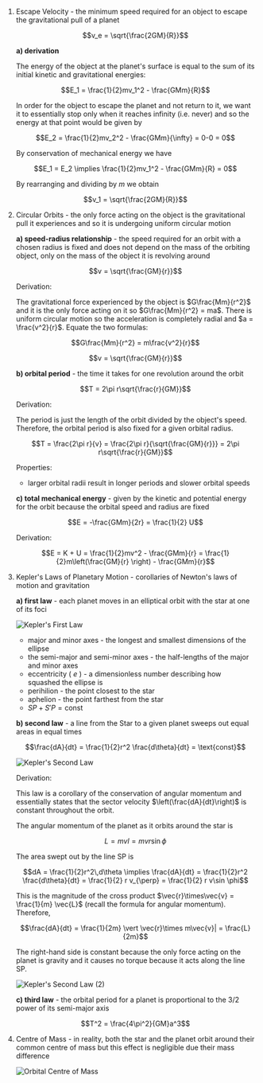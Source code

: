 1. Escape Velocity - the minimum speed required for an object to escape the gravitational pull of a planet
	
	$$v_e = \sqrt{\frac{2GM}{R}}$$
	
	**a) derivation**
	
	The energy of the object at the planet's surface is equal to the sum of its initial kinetic and gravitational energies:
	
	$$E_1 = \frac{1}{2}mv_1^2 - \frac{GMm}{R}$$
	
	In order for the object to escape the planet and not return to it, we want it to essentially stop only when it reaches infinity (i.e. never) and so the energy at that point would be given by
	
	$$E_2 = \frac{1}{2}mv_2^2 - \frac{GMm}{\infty} = 0-0 = 0$$
	
	By conservation of mechanical energy we have
	
	$$E_1 = E_2 \implies \frac{1}{2}mv_1^2 - \frac{GMm}{R} = 0$$
	
	By rearranging and dividing by $m$ we obtain
	
	$$v_1 = \sqrt{\frac{2GM}{R}}$$

2. Circular Orbits - the only force acting on the object is the gravitational pull it experiences and so it is undergoing uniform circular motion
	
	**a) speed-radius relationship** - the speed required for an orbit with a chosen radius is fixed and does not depend on the mass of the orbiting object, only on the mass of the object it is revolving around
	
	$$v = \sqrt{\frac{GM}{r}}$$
	
	Derivation: 
	
	The gravitational force experienced by the object is $G\frac{Mm}{r^2}$ and it is the only force acting on it so $G\frac{Mm}{r^2} = ma$. There is uniform circular motion so the acceleration is completely radial and $a = \frac{v^2}{r}$. Equate the two formulas:
	
	$$G\frac{Mm}{r^2} = m\frac{v^2}{r}$$
	
	$$v = \sqrt{\frac{GM}{r}}$$
	
	**b) orbital period** - the time it takes for one revolution around the orbit
	
	$$T = 2\pi r\sqrt{\frac{r}{GM}}$$
	
	Derivation: 
	
	The period is just the length of the orbit divided by the object's speed. Therefore, the orbital period is also fixed for a given orbital radius.
	
	$$T = \frac{2\pi r}{v} = \frac{2\pi r}{\sqrt{\frac{GM}{r}}} = 2\pi r\sqrt{\frac{r}{GM}}$$
	
	Properties: 
	- larger orbital radii result in longer periods and slower orbital speeds
	
	**c) total mechanical energy** - given by the kinetic and potential energy for the orbit because the orbital speed and radius are fixed
	
	$$E = -\frac{GMm}{2r} = \frac{1}{2} U$$
	
	Derivation:
	
	$$E = K + U = \frac{1}{2}mv^2 - \frac{GMm}{r} = \frac{1}{2}m\left(\frac{GM}{r} \right) - \frac{GMm}{r}$$

3. Kepler's Laws of Planetary Motion - corollaries of Newton's laws of motion and gravitation
	
	**a) first law** - each planet moves in an elliptical orbit with the star at one of its foci
	
	![Kepler's First Law](Resources/Kepler's%20First%20Law.jpg)
	
	- major and minor axes - the longest and smallest dimensions of the ellipse
	- the semi-major and semi-minor axes - the half-lengths of the major and minor axes
	- eccentricity ( $e$ ) - a dimensionless number describing how squashed the ellipse is
	- perihilion - the point closest to the star
	- aphelion - the point farthest from the star
	- $SP + S'P = \text{const}$
	
	**b) second law** - a line from the Star to a given planet sweeps out equal areas in equal times
	
	$$\frac{dA}{dt} = \frac{1}{2}r^2 \frac{d\theta}{dt} = \text{const}$$
	
	![Kepler's Second Law](Resources/Kepler's%20Second%20Law.jpg)
	
	Derivation: 
	
	This law is a corollary of the conservation of angular momentum and essentially states that the sector velocity $\left(\frac{dA}{dt}\right)$ is constant throughout the orbit.
	
	The angular momentum of the planet as it orbits around the star is 
	
	$$L = mvl = mvr\sin \phi$$
	
	The area swept out by the line SP is 
	
	$$dA = \frac{1}{2}r^2\,d\theta \implies \frac{dA}{dt} = \frac{1}{2}r^2 \frac{d\theta}{dt} = \frac{1}{2} r v_{\perp} = \frac{1}{2} r v\sin \phi$$
	
	This is the magnitude of the cross product $\vec{r}\times\vec{v} = \frac{1}{m} \vec{L}$ (recall the formula for angular momentum). Therefore,
	
	$$\frac{dA}{dt} = \frac{1}{2m} \vert \vec{r}\times m\vec{v}| = \frac{L}{2m}$$
	
	The right-hand side is constant because the only force acting on the planet is gravity and it causes no torque because it acts along the line SP.
	
	![Kepler's Second Law (2)](Resources/Kepler's%20Second%20Law%20(2).jpg)
	
	**c) third law** - the orbital period for a planet is proportional to the 3/2 power of its semi-major axis
	
	$$T^2 = \frac{4\pi^2}{GM}a^3$$
	
4. Centre of Mass - in reality, both the star and the planet orbit around their common centre of mass but this effect is negligible due their mass difference
	
	![Orbital Centre of Mass](Resources/Orbital%20Centre%20of%20Mass.jpg)